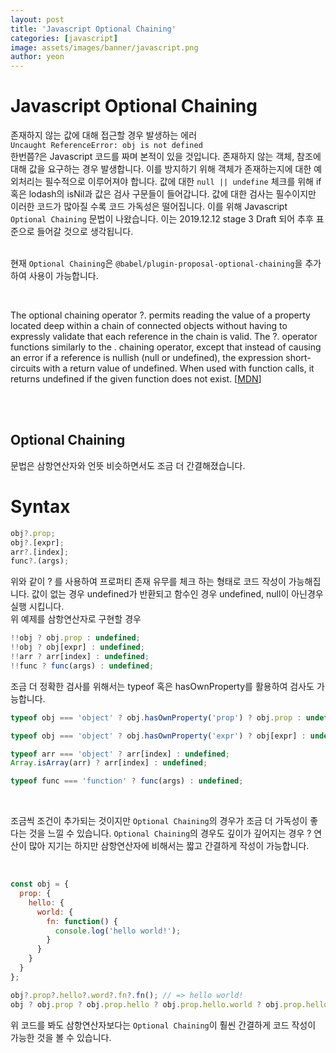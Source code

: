 ```yaml
---
layout: post
title: 'Javascript Optional Chaining'
categories: [javascript]
image: assets/images/banner/javascript.png
author: yeon
---
```


# Javascript Optional Chaining

존재하지 않는 값에 대해 접근할 경우 발생하는 에러 <br> `Uncaught ReferenceError: obj is not defined` <br>
한번쯤?은 Javascript 코드를 짜며 본적이 있을 것입니다. 존재하지 않는 객체, 참조에 대해 값을 요구하는 경우 발생합니다. 이를 방지하기 위해 객체가 존재하는지에 대한 예외처리는 필수적으로 이루어져야 합니다. 값에 대한 `null || undefine` 체크를 위해 if 혹은 lodash의 isNil과 값은 검사 구문들이 들어갑니다. 값에 대한 검사는 필수이지만 이러한 코드가 많아질 수록 코드 가독성은 떨어집니다. 이를 위해 Javascript `Optional Chaining` 문법이 나왔습니다. 이는 2019.12.12 stage 3 Draft 되어 추후 표준으로 들어갈 것으로 생각됩니다. <br><br>

현재 `Optional Chaining`은 `@babel/plugin-proposal-optional-chaining`을 추가하여 사용이 가능합니다. <br>

<br>

The optional chaining operator ?. permits reading the value of a property located deep within a chain of connected objects without having to expressly validate that each reference in the chain is valid. The ?. operator functions similarly to the . chaining operator, except that instead of causing an error if a reference is nullish (null or undefined), the expression short-circuits with a return value of undefined. When used with function calls, it returns undefined if the given function does not exist. [[MDN](https://developer.mozilla.org/en-US/docs/Web/JavaScript/Reference/Operators/Optional_chaining)] <br>

<br><br>

## Optional Chaining

문법은 삼항연산자와 언뜻 비슷하면서도 조금 더 간결해졌습니다. <br>

# Syntax

```javascript
obj?.prop;
obj?.[expr];
arr?.[index];
func?.(args);
```

위와 같이 ? 를 사용하여 프로퍼티 존재 유무를 체크 하는 형태로 코드 작성이 가능해집니다. 값이 없는 경우 undefined가 반환되고 함수인 경우 undefined, null이 아닌경우 실행 시킵니다. <br>
위 예제를 삼항연산자로 구현할 경우

```javascript
!!obj ? obj.prop : undefined;
!!obj ? obj[expr] : undefined;
!!arr ? arr[index] : undefined;
!!func ? func(args) : undefined;
```

조금 더 정확한 검사를 위해서는 typeof 혹은 hasOwnProperty를 활용하여 검사도 가능합니다. <br>

```javascript
typeof obj === 'object' ? obj.hasOwnProperty('prop') ? obj.prop : undefined;

typeof obj === 'object' ? obj.hasOwnProperty('expr') ? obj[expr] : undefined;

typeof arr === 'object' ? arr[index] : undefined;
Array.isArray(arr) ? arr[index] : undefined;

typeof func === 'function' ? func(args) : undefined;
```

<br>

조금씩 조건이 추가되는 것이지만 `Optional Chaining`의 경우가 조금 더 가독성이 좋다는 것을 느낄 수 있습니다. `Optional Chaining`의 경우도 깊이가 깊어지는 경우 ? 연산이 많아 지기는 하지만 삼항연산자에 비해서는 짧고 간결하게 작성이 가능합니다.

<br>

```javascript
const obj = {
  prop: {
    hello: {
      world: {
        fn: function() {
          console.log('hello world!');
        }
      }
    }
  }
};

obj?.prop?.hello?.word?.fn?.fn(); // => hello world!
obj ? obj.prop ? obj.prop.hello ? obj.prop.hello.world ? obj.prop.hello.world.fn ? obj.prop.hello.world.fn() : undefined;
```

위 코드를 봐도 삼항연산자보다는 `Optional Chaining`이 훨씬 간결하게 코드 작성이 가능한 것을 볼 수 있습니다.

<br><br><br>
